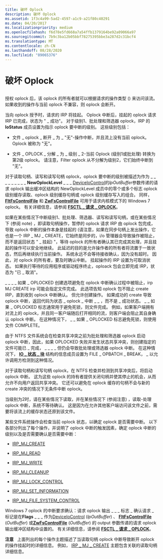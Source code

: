 ```yaml
---
title: 破坏 Oplock
description: 破坏 Oplock
ms.assetid: 1f3c4a99-5ad2-4597-a1c9-a21f80c40291
ms.date: 04/20/2017
ms.localizationpriority: medium
ms.openlocfilehash: f6d78e5fd668a7a54ffb1379164be92a09066a97
ms.sourcegitcommit: 7b9c3ba12b05bbf78275395bbe3a287d2c31bcf4
ms.translationtype: MT
ms.contentlocale: zh-CN
ms.lasthandoff: 08/28/2020
ms.locfileid: "89065376"
---
```

# <a name="breaking-oplocks"></a>破坏 Oplock


## <span id="ddk_network_redirector_design_and_performance_if"></span><span id="DDK_NETWORK_REDIRECTOR_DESIGN_AND_PERFORMANCE_IF"></span>


授权 oplock 后，该 oplock 的所有者就可以根据请求的操作类型 () 来访问该流。 如果收到的操作与当前 oplock 不兼容，则 oplock 会断开。

当向 oplock 授予时，请求的 IRP 将挂起。 Oplock 中断后，挂起的 oplock 请求 IRP 已完成，状态为 " \_ 成功"。 对于级别1、批处理和筛选器 oplock，IRP 的 **IoStatus** 成员设置为指示 oplock 要中断的级别。 这些级别包括：

-   文件 \_ oplock \_ 断开 \_ 为 \_ "无"-操作中断，并且流上没有当前 oplock。 Oplock 被称为 "无"。

-   文件 \_ OPLOCK \_ 分解 \_ 为 \_ 级别 \_ 2-当前 Oplock (级别1或批处理) 转换为第2级 oplock。 请注意，Filter oplock 从不分解为级别2，它们始终中断到 "无"。

对于读取句柄、读写和读写句柄 oplock，oplock 要中断的级别被描述为作为 \_ \_ \_ \_ \_ \_ \_ \_ \_ **NewOplockLevel** \_ \_ \_ [DeviceIoControl](https://go.microsoft.com/fwlink/p/?linkid=124239)的*lpOutBuffer*参数传递的请求 oplock 输出缓冲区结构的 NewOplockLevel 成员中的零个或多个标志 oplock 级别缓存读取、oplock 级别缓存句柄或 oplock 级别缓存写入的组合。 同样， [**FltFsControlFile**](/windows-hardware/drivers/ddi/fltkernel/nf-fltkernel-fltfscontrolfile) 和 [**ZwFsControlFile**](/previous-versions/ff566462(v=vs.85)) 可用于请求内核模式下的 Windows 7 oplock。 有关详细信息，请参阅 [**FSCTL \_ 请求 \_ OPLOCK**](./fsctl-request-oplock.md)。

如果在某些情况下中断级别1、批处理、筛选器、读写和读写句柄，或在某些情况下 (参阅 note) ，即读取句柄操作，暂停的 oplock 请求 IRP 由 oplock 包完成，导致 oplock 中断的操作本身是挂起的 (请注意，如果在同步句柄上发出操作，它也是一个 IRP \_ MJ \_ CREATE，它始终是同步的，i/o 管理器会导致操作被阻止，而不是返回状态 " \_ 挂起) "，等待 oplock 的所有者确认其已完成其处理，并且挂起的操作可以安全地继续。 此延迟的目的是允许操作者的所有者将流置于一致状态，然后再继续执行当前操作。 系统永远不会等待接收确认，因为没有超时。 因此，对 oplock 的所有者，要及时确认中断。 挂起操作的 IRP 设置为可取消状态。 如果执行等待的应用程序或驱动程序终止，oploack 包会立即完成 IRP，状态为 "已 \_ 取消"。

\_ \_ \_ \_ 如果 \_ OPLOCKED 创建选项避免在 oplock 中断确认过程中被阻止，irp MJ CREATE irp 可能会指定文件完成。 此选项告知 oplock 包不阻止 create IRP，直到收到 oplock 中断确认。 但允许创建操作。 如果成功的 create 导致 oplock 中断，返回代码为状态 \_ oplock \_ 中断 \_ \_ ，而不是 \_ 成功状态。 \_ \_ 如果 \_ OPLOCKED 标志通常用于避免死锁，则文件完成。 例如，如果客户端拥有对流上的 oplock，并且同一客户端随后打开相同的流，则客户端会阻止其自身确认 oplock 中断。 在这种情况下， \_ \_ 如果 \_ OPLOCKED 标志避免死锁，则使用文件 COMPLETE。

由于 NTFS 文件系统会在检查共享冲突之前为批处理和筛选器 oplock 启动 oplock 中断，因此，如果 OPLOCKED 失败并发生状态共享冲突，则创建指定的文件可能已 \_ 完成， \_ \_ \_ \_ 但仍会导致批处理或筛选器 oplock 中断。 在这种情况下， [**IO \_ 状态 \_ 块**](/windows-hardware/drivers/ddi/wdm/ns-wdm-_io_status_block) 结构的信息成员设置为 FILE \_ OPBATCH \_ BREAK， \_ 以允许调用方检测到这种情况。

对于读取句柄和读写句柄 oplock，在 NTFS 检查并检测到共享冲突后，将启动 oplock 中断。 这为这些 oplock 的持有者提供关闭句柄并使其停止的机会，从而允许不向用户返回共享冲突。 它还可以避免在 oplock 缓存的句柄不会与新的 create 冲突的情况下无条件中断 oplock。

当级别为2时，请在某些情况下读取，并在某些情况下 (参阅注意) ，读取-处理 oplock 中断，系统不等待确认。 这是因为在允许其他客户端访问该文件之前，需要将该流上的缓存状态还原到该文件。

某些文件系统操作会检查当前 oplock 状态，以确定 oplock 是否需要中断。 以下各部分列出了每个操作，并说明了 oplock 中断的触发因素，确定 oplock 中断的级别以及是否需要确认是否需要中断：

- [IRP_MJ_CREATE](irp-mj-create2.md)

- [IRP_MJ_READ](irp-mj-read2.md)

- [IRP_MJ_WRITE](irp-mj-write2.md)

- [IRP_MJ_CLEANUP](irp-mj-cleanup2.md)

- [IRP_MJ_LOCK_CONTROL](irp-mj-lock-control2.md)

- [IRP_MJ_SET_INFORMATION](irp-mj-set-information2.md)

- [IRP_MJ_FILE_SYSTEM_CONTROL](irp-mj-file-system-control2.md)

Windows 7 oplock 的中断要求确认：请求 oplock 输出 \_ \_ \_ 标志 \_ 确认请求 \_ 标记是在**Flags** \_ \_ \_ 作为[DeviceIoControl](https://go.microsoft.com/fwlink/p/?linkid=124239) (*lpOutBuffer*) 、 [**FltFsControlFile**](/windows-hardware/drivers/ddi/fltkernel/nf-fltkernel-fltfscontrolfile) (*OutBuffer*) 或[**ZwFsControlFile**](/previous-versions/ff566462(v=vs.85)) (*OutBuffer*) 的 output 参数传递的请求 oplock 输出缓冲区结构中设置的。 有关详细信息，请参阅 [**FSCTL \_ 请求 \_ OPLOCK**](./fsctl-request-oplock.md)。

**注意**   上面列出的每个操作主题描述了当读取句柄 oplock 中断导致断开 oplock 的操作挂起时的详细信息。 例如， [IRP \_ MJ \_ CREATE](irp-mj-create2.md) 主题包含关联的读取句柄详细信息。

 

 

